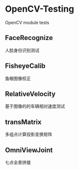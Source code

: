 # OpenCV-Testing
OpenCV module tests

## FaceRecognize
人脸身份识别测试

## FisheyeCalib
鱼眼图像校正

## RelativeVelocity
基于图像的的车辆相对速度测试

## transMatrix
多组点计算投影变换矩阵

## OmniViewJoint
七点全景拼接
